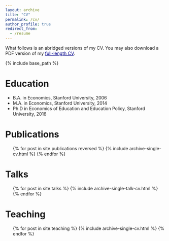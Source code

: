 ```yaml
---
layout: archive
title: "CV"
permalink: /cv/
author_profile: true
redirect_from:
  - /resume
---
```


What follows is an abridged versions of my CV. You may also download a PDF version of my <a style='color: darkblue;' href="https://chriscandelaria.github.io/files/Candelaria-CV.pdf">full-length CV</a>.

{% include base_path %}

# Education
* B.A. in Economics, Stanford University, 2006
* M.A. in Economics, Stanford University, 2014
* Ph.D in Economics of Education and Education Policy, Stanford University, 2016

Publications
======
  <ul>{% for post in site.publications reversed %}
    {% include archive-single-cv.html %}
  {% endfor %}</ul>
  
Talks
======
  <ul>{% for post in site.talks %}
    {% include archive-single-talk-cv.html %}
  {% endfor %}</ul>
  
Teaching
======
  <ul>{% for post in site.teaching %}
    {% include archive-single-cv.html %}
  {% endfor %}</ul>
  

